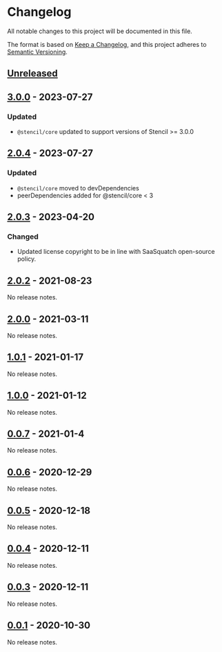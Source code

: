 # Changelog

All notable changes to this project will be documented in this file.

The format is based on [Keep a Changelog](https://keepachangelog.com/en/1.0.0/),
and this project adheres to [Semantic Versioning](https://semver.org/spec/v2.0.0.html).

## [Unreleased]

## [3.0.0] - 2023-07-27
### Updated

- `@stencil/core` updated to support versions of Stencil >= 3.0.0

## [2.0.4] - 2023-07-27
### Updated

- `@stencil/core` moved to devDependencies
- peerDependencies added for @stencil/core < 3

## [2.0.3] - 2023-04-20

### Changed

- Updated license copyright to be in line with SaaSquatch open-source policy.

## [2.0.2] - 2021-08-23

No release notes.

## [2.0.0] - 2021-03-11

No release notes.

## [1.0.1] - 2021-01-17

No release notes.

## [1.0.0] - 2021-01-12

No release notes.

## [0.0.7] - 2021-01-4

No release notes.

## [0.0.6] - 2020-12-29

No release notes.

## [0.0.5] - 2020-12-18

No release notes.

## [0.0.4] - 2020-12-11

No release notes.

## [0.0.3] - 2020-12-11

No release notes.

## [0.0.1] - 2020-10-30

No release notes.

[unreleased]: https://github.com/saasquatch/stencil-hooks/compare/@saasquatch%2Fstencil-hooks@3.0.0...HEAD
[3.0.0]: https://github.com/saasquatch/stencil-hooks/releases/tag/%40saasquatch%2Fstencil-hooks%403.0.0
[2.0.4]: https://github.com/saasquatch/stencil-hooks/releases/tag/%40saasquatch%2Fstencil-hooks%402.0.4
[2.0.3]: https://github.com/saasquatch/stencil-hooks/releases/tag/%40saasquatch%2Fstencil-hooks%402.0.3
[2.0.2]: https://github.com/saasquatch/stencil-hooks/releases/tag/%40saasquatch%2Fstencil-hooks%402.0.2
[2.0.0]: https://github.com/saasquatch/stencil-hooks/releases/tag/v2.0.0
[1.0.1]: https://github.com/saasquatch/stencil-hooks/releases/tag/v1.0.1
[1.0.0]: https://github.com/saasquatch/stencil-hooks/releases/tag/v1.0.0
[0.0.7]: https://github.com/saasquatch/stencil-hooks/releases/tag/v0.0.7
[0.0.6]: https://github.com/saasquatch/stencil-hooks/releases/tag/v0.0.6
[0.0.5]: https://github.com/saasquatch/stencil-hooks/releases/tag/v0.0.5
[0.0.4]: https://github.com/saasquatch/stencil-hooks/releases/tag/v0.0.4
[0.0.3]: https://github.com/saasquatch/stencil-hooks/releases/tag/v0.0.3
[0.0.1]: https://github.com/saasquatch/stencil-hooks/releases/tag/v0.0.1
